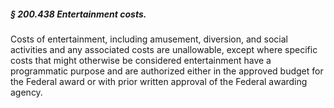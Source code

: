 ##### § 200.438 Entertainment costs. #####

Costs of entertainment, including amusement, diversion, and social activities and any associated costs are unallowable, except where specific costs that might otherwise be considered entertainment have a programmatic purpose and are authorized either in the approved budget for the Federal award or with prior written approval of the Federal awarding agency.